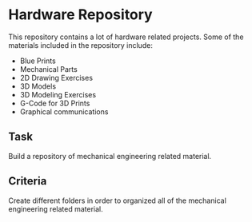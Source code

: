 # Hardware Repository
This repository contains a lot of hardware related projects. 
Some of the materials included in the repository include:
- Blue Prints
- Mechanical Parts
- 2D Drawing Exercises
- 3D Models
- 3D Modeling Exercises
- G-Code for 3D Prints
- Graphical communications

## Task
Build a repository of mechanical engineering related material.

## Criteria
Create different folders in order to organized all of the mechanical engineering related material. 